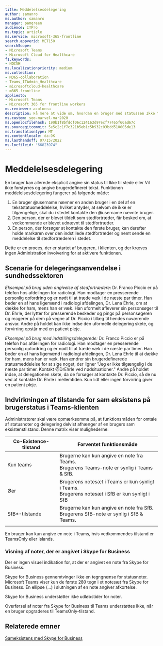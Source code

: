 ```yaml
---
title: Meddelelsesdelegering
author: samanro
ms.author: samanro
manager: pamgreen
audience: ITPro
ms.topic: article
ms.service: microsoft-365-frontline
search.appverid: MET150
searchScope:
- Microsoft Teams
- Microsoft Cloud for Healthcare
f1.keywords:
- NOCSH
ms.localizationpriority: medium
ms.collection:
- M365-collaboration
- Teams_ITAdmin_Healthcare
- microsoftcloud-healthcare
- m365-frontline
appliesto:
- Microsoft Teams
- Microsoft 365 for frontline workers
ms.reviewer: acolonna
description: Få mere at vide om, hvordan en bruger med statussen Ikke til stede eller Vil ikke forstyrres eksplicit kan angive en anden bruger som stedfortræder i sin statusmeddelelse.
ms.custom: seo-marvel-mar2020
ms.openlocfilehash: 190b1f8bfdcf06c124163d97ecf77465f66ad67c
ms.sourcegitcommit: 5e5c2c1f7c321b5eb1c5b932c03bdd510005de13
ms.translationtype: MT
ms.contentlocale: da-DK
ms.lasthandoff: 07/15/2022
ms.locfileid: "66823974"
---
```

# <a name="message-delegation"></a>Meddelelsesdelegering

En bruger kan allerede eksplicit angive sin status til Ikke til stede eller Vil ikke forstyrres og angive brugerdefineret tekst. Funktionen meddelelsesdelegering fungerer på følgende måde:

1. En bruger @username nævner en anden bruger i en del af en tekststatusmeddelelse, hvilket antyder, at selvom de ikke er tilgængelige, skal du i stedet kontakte den @username nævnte bruger.
2. Den person, der er blevet tildelt som stedfortræder, får besked om, at vedkommende er blevet udnævnt til stedfortræder.
3. En person, der forsøger at kontakte den første bruger, kan derefter holde markøren over den indstillede stedfortræder og nemt sende en meddelelse til stedfortræderen i stedet.  

Dette er en proces, der er startet af brugeren, i klienten, og der kræves ingen Administration involvering for at aktivere funktionen. 

## <a name="delegation-use-scenario-in-healthcare"></a>Scenarie for delegeringsanvendelse i sundhedssektoren

*Eksempel på brug uden angivelse af stedfortrædere:*  Dr. Franco Piccio er på telefon hos afdelingen for radiologi. Han modtager en presserende personlig opfordring og er nødt til at træde væk i de næste par timer. Han beder en af hans ligemænd i radiologi afdelingen, Dr. Lena Ehrle, om at dække for ham, mens han er væk. Han uformelt afleverer sin personsøger til Dr. Ehrle, der lytter for presserende beskeder og pings på personsøgeren og reagerer på dem på vegne af Dr. Piccio i tillæg til hendes nuværende ansvar. Andre på holdet kan ikke indse den uformelle delegering skete, og forvirring opstår med en patient pleje.

*Eksempel på brug med indstillingsdelegerede:* Dr. Franco Piccio er på telefon hos afdelingen for radiologi. Han modtager en presserende personlig opfordring og er nødt til at træde væk i de næste par timer. Han beder en af hans ligemænd i radiologi afdelingen, Dr. Lena Ehrle til at dække for ham, mens han er væk. Han ændrer sin brugerdefinerede statusmeddelelse for at sige noget, der ligner "Jeg er ikke tilgængelig i de næste par timer. Kontakt @DrEhrle ved nødsituationer."  Andre på holdet indse, at delegationen skete, da de forsøger at kontakte Dr. Piccio, så de nu ved at kontakte Dr. Ehrle i mellemtiden. Kun lidt eller ingen forvirring giver en patient pleje.

## <a name="impact-of-co-existence-modes-on-user-status-in-the-teams-client"></a>Indvirkningen af tilstande for sam eksistens på brugerstatus i Teams-klienten

Administratorer skal være opmærksomme på, at funktionsmåden for omtale af statusnoter og delegering delvist afhænger af en brugers sam eksistenstilstand. Denne matrix viser mulighederne:

|Co-Existence-tilstand | Forventet funktionsmåde|
|---|---|
|Kun teams |Brugerne kan kun angive en note fra Teams. <br> Brugerens Teams-note er synlig i Teams & SfB. |
|Øer | Brugerens notesæt i Teams er kun synligt i Teams. <br> Brugerens notesæt i SfB er kun synligt i SfB |
|SfB*-tilstande | Brugerne kan kun angive en note fra SfB. <br> Brugerens SfB-note er synlig i SfB & Teams.  |
|||

En bruger kan kun angive en note i Teams, hvis vedkommendes tilstand er TeamsOnly eller Islands.  

### <a name="displaying-notes-set-in-skype-for-business"></a>Visning af noter, der er angivet i Skype for Business
  
Der er ingen visuel indikation for, at der er angivet en note fra Skype for Business.

Skype for Business gennemtvinger ikke en tegngrænse for statusnoter. Microsoft Teams viser kun de første 280 tegn i et notesæt fra Skype for Business. En ellipse (...) i slutningen af en note angiver afkortelse.
  
Skype for Business understøtter ikke udløbstider for noter.

Overførsel af noter fra Skype for Business til Teams understøttes ikke, når en bruger opgraderes til TeamsOnly-tilstand.

## <a name="related-topics"></a>Relaterede emner

[Sameksistens med Skype for Business](/microsoftteams/coexistence-chat-calls-presence)
